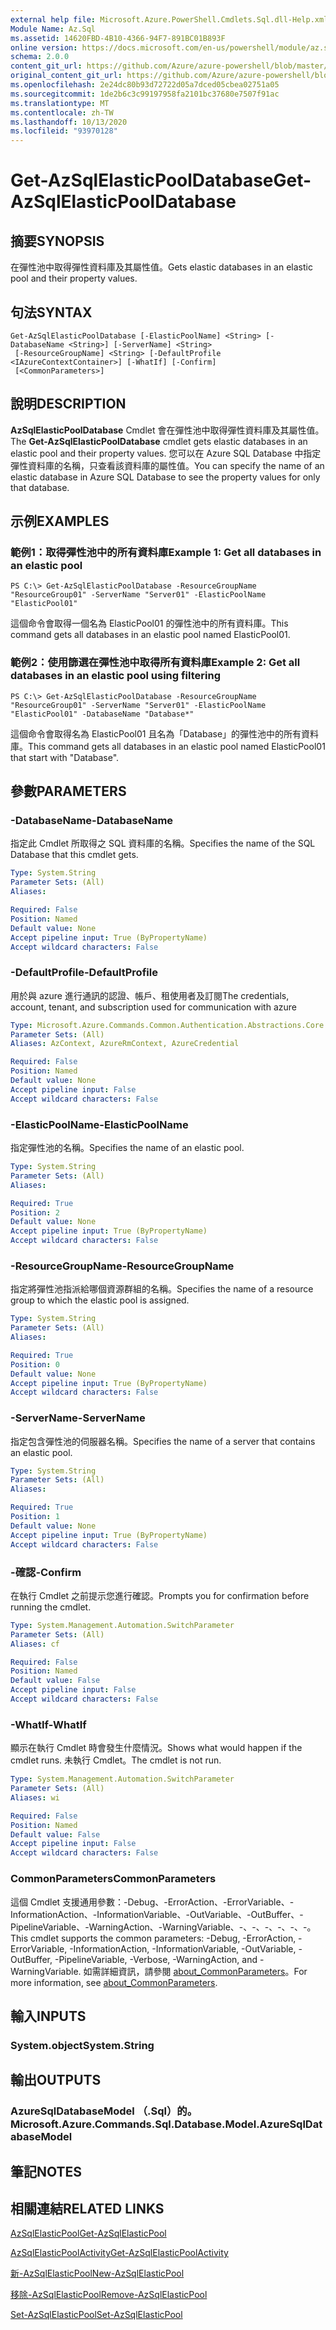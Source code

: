 ```yaml
---
external help file: Microsoft.Azure.PowerShell.Cmdlets.Sql.dll-Help.xml
Module Name: Az.Sql
ms.assetid: 14620FBD-4B10-4366-94F7-891BC01B893F
online version: https://docs.microsoft.com/en-us/powershell/module/az.sql/get-azsqlelasticpooldatabase
schema: 2.0.0
content_git_url: https://github.com/Azure/azure-powershell/blob/master/src/Sql/Sql/help/Get-AzSqlElasticPoolDatabase.md
original_content_git_url: https://github.com/Azure/azure-powershell/blob/master/src/Sql/Sql/help/Get-AzSqlElasticPoolDatabase.md
ms.openlocfilehash: 2e24dc80b93d72722d05a7dced05cbea02751a05
ms.sourcegitcommit: 1de2b6c3c99197958fa2101bc37680e7507f91ac
ms.translationtype: MT
ms.contentlocale: zh-TW
ms.lasthandoff: 10/13/2020
ms.locfileid: "93970128"
---
```

# <span data-ttu-id="cc331-101">Get-AzSqlElasticPoolDatabase</span><span class="sxs-lookup"><span data-stu-id="cc331-101">Get-AzSqlElasticPoolDatabase</span></span>

## <span data-ttu-id="cc331-102">摘要</span><span class="sxs-lookup"><span data-stu-id="cc331-102">SYNOPSIS</span></span>
<span data-ttu-id="cc331-103">在彈性池中取得彈性資料庫及其屬性值。</span><span class="sxs-lookup"><span data-stu-id="cc331-103">Gets elastic databases in an elastic pool and their property values.</span></span>

## <span data-ttu-id="cc331-104">句法</span><span class="sxs-lookup"><span data-stu-id="cc331-104">SYNTAX</span></span>

```
Get-AzSqlElasticPoolDatabase [-ElasticPoolName] <String> [-DatabaseName <String>] [-ServerName] <String>
 [-ResourceGroupName] <String> [-DefaultProfile <IAzureContextContainer>] [-WhatIf] [-Confirm]
 [<CommonParameters>]
```

## <span data-ttu-id="cc331-105">說明</span><span class="sxs-lookup"><span data-stu-id="cc331-105">DESCRIPTION</span></span>
<span data-ttu-id="cc331-106">**AzSqlElasticPoolDatabase** Cmdlet 會在彈性池中取得彈性資料庫及其屬性值。</span><span class="sxs-lookup"><span data-stu-id="cc331-106">The **Get-AzSqlElasticPoolDatabase** cmdlet gets elastic databases in an elastic pool and their property values.</span></span>
<span data-ttu-id="cc331-107">您可以在 Azure SQL Database 中指定彈性資料庫的名稱，只查看該資料庫的屬性值。</span><span class="sxs-lookup"><span data-stu-id="cc331-107">You can specify the name of an elastic database in Azure SQL Database to see the property values for only that database.</span></span>

## <span data-ttu-id="cc331-108">示例</span><span class="sxs-lookup"><span data-stu-id="cc331-108">EXAMPLES</span></span>

### <span data-ttu-id="cc331-109">範例1：取得彈性池中的所有資料庫</span><span class="sxs-lookup"><span data-stu-id="cc331-109">Example 1: Get all databases in an elastic pool</span></span>
```
PS C:\> Get-AzSqlElasticPoolDatabase -ResourceGroupName "ResourceGroup01" -ServerName "Server01" -ElasticPoolName "ElasticPool01"
```

<span data-ttu-id="cc331-110">這個命令會取得一個名為 ElasticPool01 的彈性池中的所有資料庫。</span><span class="sxs-lookup"><span data-stu-id="cc331-110">This command gets all databases in an elastic pool named ElasticPool01.</span></span>

### <span data-ttu-id="cc331-111">範例2：使用篩選在彈性池中取得所有資料庫</span><span class="sxs-lookup"><span data-stu-id="cc331-111">Example 2: Get all databases in an elastic pool using filtering</span></span>
```
PS C:\> Get-AzSqlElasticPoolDatabase -ResourceGroupName "ResourceGroup01" -ServerName "Server01" -ElasticPoolName "ElasticPool01" -DatabaseName "Database*"
```

<span data-ttu-id="cc331-112">這個命令會取得名為 ElasticPool01 且名為「Database」的彈性池中的所有資料庫。</span><span class="sxs-lookup"><span data-stu-id="cc331-112">This command gets all databases in an elastic pool named ElasticPool01 that start with "Database".</span></span>

## <span data-ttu-id="cc331-113">參數</span><span class="sxs-lookup"><span data-stu-id="cc331-113">PARAMETERS</span></span>

### <span data-ttu-id="cc331-114">-DatabaseName</span><span class="sxs-lookup"><span data-stu-id="cc331-114">-DatabaseName</span></span>
<span data-ttu-id="cc331-115">指定此 Cmdlet 所取得之 SQL 資料庫的名稱。</span><span class="sxs-lookup"><span data-stu-id="cc331-115">Specifies the name of the SQL Database that this cmdlet gets.</span></span>

```yaml
Type: System.String
Parameter Sets: (All)
Aliases:

Required: False
Position: Named
Default value: None
Accept pipeline input: True (ByPropertyName)
Accept wildcard characters: False
```

### <span data-ttu-id="cc331-116">-DefaultProfile</span><span class="sxs-lookup"><span data-stu-id="cc331-116">-DefaultProfile</span></span>
<span data-ttu-id="cc331-117">用於與 azure 進行通訊的認證、帳戶、租使用者及訂閱</span><span class="sxs-lookup"><span data-stu-id="cc331-117">The credentials, account, tenant, and subscription used for communication with azure</span></span>

```yaml
Type: Microsoft.Azure.Commands.Common.Authentication.Abstractions.Core.IAzureContextContainer
Parameter Sets: (All)
Aliases: AzContext, AzureRmContext, AzureCredential

Required: False
Position: Named
Default value: None
Accept pipeline input: False
Accept wildcard characters: False
```

### <span data-ttu-id="cc331-118">-ElasticPoolName</span><span class="sxs-lookup"><span data-stu-id="cc331-118">-ElasticPoolName</span></span>
<span data-ttu-id="cc331-119">指定彈性池的名稱。</span><span class="sxs-lookup"><span data-stu-id="cc331-119">Specifies the name of an elastic pool.</span></span>

```yaml
Type: System.String
Parameter Sets: (All)
Aliases:

Required: True
Position: 2
Default value: None
Accept pipeline input: True (ByPropertyName)
Accept wildcard characters: False
```

### <span data-ttu-id="cc331-120">-ResourceGroupName</span><span class="sxs-lookup"><span data-stu-id="cc331-120">-ResourceGroupName</span></span>
<span data-ttu-id="cc331-121">指定將彈性池指派給哪個資源群組的名稱。</span><span class="sxs-lookup"><span data-stu-id="cc331-121">Specifies the name of a resource group to which the elastic pool is assigned.</span></span>

```yaml
Type: System.String
Parameter Sets: (All)
Aliases:

Required: True
Position: 0
Default value: None
Accept pipeline input: True (ByPropertyName)
Accept wildcard characters: False
```

### <span data-ttu-id="cc331-122">-ServerName</span><span class="sxs-lookup"><span data-stu-id="cc331-122">-ServerName</span></span>
<span data-ttu-id="cc331-123">指定包含彈性池的伺服器名稱。</span><span class="sxs-lookup"><span data-stu-id="cc331-123">Specifies the name of a server that contains an elastic pool.</span></span>

```yaml
Type: System.String
Parameter Sets: (All)
Aliases:

Required: True
Position: 1
Default value: None
Accept pipeline input: True (ByPropertyName)
Accept wildcard characters: False
```

### <span data-ttu-id="cc331-124">-確認</span><span class="sxs-lookup"><span data-stu-id="cc331-124">-Confirm</span></span>
<span data-ttu-id="cc331-125">在執行 Cmdlet 之前提示您進行確認。</span><span class="sxs-lookup"><span data-stu-id="cc331-125">Prompts you for confirmation before running the cmdlet.</span></span>

```yaml
Type: System.Management.Automation.SwitchParameter
Parameter Sets: (All)
Aliases: cf

Required: False
Position: Named
Default value: False
Accept pipeline input: False
Accept wildcard characters: False
```

### <span data-ttu-id="cc331-126">-WhatIf</span><span class="sxs-lookup"><span data-stu-id="cc331-126">-WhatIf</span></span>
<span data-ttu-id="cc331-127">顯示在執行 Cmdlet 時會發生什麼情況。</span><span class="sxs-lookup"><span data-stu-id="cc331-127">Shows what would happen if the cmdlet runs.</span></span>
<span data-ttu-id="cc331-128">未執行 Cmdlet。</span><span class="sxs-lookup"><span data-stu-id="cc331-128">The cmdlet is not run.</span></span>

```yaml
Type: System.Management.Automation.SwitchParameter
Parameter Sets: (All)
Aliases: wi

Required: False
Position: Named
Default value: False
Accept pipeline input: False
Accept wildcard characters: False
```

### <span data-ttu-id="cc331-129">CommonParameters</span><span class="sxs-lookup"><span data-stu-id="cc331-129">CommonParameters</span></span>
<span data-ttu-id="cc331-130">這個 Cmdlet 支援通用參數：-Debug、-ErrorAction、-ErrorVariable、-InformationAction、-InformationVariable、-OutVariable、-OutBuffer、-PipelineVariable、-WarningAction、-WarningVariable、-、-、-、-、-、-。</span><span class="sxs-lookup"><span data-stu-id="cc331-130">This cmdlet supports the common parameters: -Debug, -ErrorAction, -ErrorVariable, -InformationAction, -InformationVariable, -OutVariable, -OutBuffer, -PipelineVariable, -Verbose, -WarningAction, and -WarningVariable.</span></span> <span data-ttu-id="cc331-131">如需詳細資訊，請參閱 [about_CommonParameters](http://go.microsoft.com/fwlink/?LinkID=113216)。</span><span class="sxs-lookup"><span data-stu-id="cc331-131">For more information, see [about_CommonParameters](http://go.microsoft.com/fwlink/?LinkID=113216).</span></span>

## <span data-ttu-id="cc331-132">輸入</span><span class="sxs-lookup"><span data-stu-id="cc331-132">INPUTS</span></span>

### <span data-ttu-id="cc331-133">System.object</span><span class="sxs-lookup"><span data-stu-id="cc331-133">System.String</span></span>

## <span data-ttu-id="cc331-134">輸出</span><span class="sxs-lookup"><span data-stu-id="cc331-134">OUTPUTS</span></span>

### <span data-ttu-id="cc331-135">AzureSqlDatabaseModel （.Sql）的。</span><span class="sxs-lookup"><span data-stu-id="cc331-135">Microsoft.Azure.Commands.Sql.Database.Model.AzureSqlDatabaseModel</span></span>

## <span data-ttu-id="cc331-136">筆記</span><span class="sxs-lookup"><span data-stu-id="cc331-136">NOTES</span></span>

## <span data-ttu-id="cc331-137">相關連結</span><span class="sxs-lookup"><span data-stu-id="cc331-137">RELATED LINKS</span></span>

[<span data-ttu-id="cc331-138">AzSqlElasticPool</span><span class="sxs-lookup"><span data-stu-id="cc331-138">Get-AzSqlElasticPool</span></span>](./Get-AzSqlElasticPool.md)

[<span data-ttu-id="cc331-139">AzSqlElasticPoolActivity</span><span class="sxs-lookup"><span data-stu-id="cc331-139">Get-AzSqlElasticPoolActivity</span></span>](./Get-AzSqlElasticPoolActivity.md)

[<span data-ttu-id="cc331-140">新-AzSqlElasticPool</span><span class="sxs-lookup"><span data-stu-id="cc331-140">New-AzSqlElasticPool</span></span>](./New-AzSqlElasticPool.md)

[<span data-ttu-id="cc331-141">移除-AzSqlElasticPool</span><span class="sxs-lookup"><span data-stu-id="cc331-141">Remove-AzSqlElasticPool</span></span>](./Remove-AzSqlElasticPool.md)

[<span data-ttu-id="cc331-142">Set-AzSqlElasticPool</span><span class="sxs-lookup"><span data-stu-id="cc331-142">Set-AzSqlElasticPool</span></span>](./Set-AzSqlElasticPool.md)

